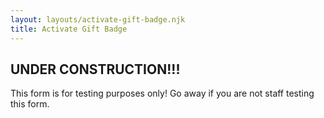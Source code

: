 ```yaml
---
layout: layouts/activate-gift-badge.njk
title: Activate Gift Badge
---
```

## UNDER CONSTRUCTION!!!

This form is for testing purposes only! Go away if you are not staff testing this form.